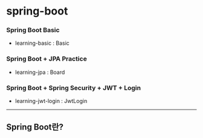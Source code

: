 # spring-boot

### Spring Boot Basic

- learning-basic : Basic

### Spring Boot + JPA Practice

- learning-jpa : Board

### Spring Boot + Spring Security + JWT + Login

- learning-jwt-login : JwtLogin

---
## Spring Boot란?


